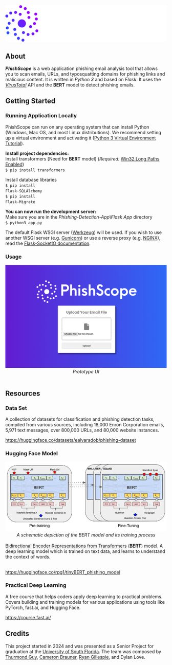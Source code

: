 <div align="center">
<img src="images\Logo Design-13.png">
</div>

## About
***PhishScope*** is a web application phishing email analysis tool that allows you to scan emails, URLs, and typosquatting domains for phishing links and malicious content.  It is written in *Python 3* and based on *Flask*. It uses the <a href="https://docs.virustotal.com/reference/overview">*VirusTotal*</a> API and the **BERT** model to detect phishing emails. 

## Getting Started
### Running Application Locally
PhishScope can run on any operating system that can install Python (Windows, Mac OS, and most Linux distributions). We recommend setting up a virtual environment and activating it (<a href="https://docs.python.org/3/tutorial/venv.html">Python 3 Virtual Environment Tutorial</a>).

**Install project dependencies:**
<br>
Install transformers [Need for **BERT** model] (*Required:* <a href="https://www.tenforums.com/tutorials/51704-enable-disable-win32-long-paths-windows-10-a.html">Win32 Long Paths Enabled</a>)
<br>
<code>$ pip install transformers</code>


Install database libraries
<br>
<code>$ pip install Flask-SQLAlchemy</code>
<br>
<code>$ pip install Flask-Migrate</code>

**You can now run the development server:**
<br>
Make sure you are in the *Phishing-Detection-App\Flask App* directory
<br>
<code>$ python3 app.py</code>

The default Flask WSGI server (<a href="https://werkzeug.palletsprojects.com/en/3.0.x/">Werkzeug</a>) will be used. If you wish to use another WSGI server (e.g. <a href="https://gunicorn.org/">Gunicorn</a>) or use a reverse proxy (e.g. <a href="https://nginx.org/en/">NGINX</a>), read the <a href="https://flask-socketio.readthedocs.io/en/latest/deployment.html">Flask-SocketIO documentation</a>.

### Usage
<div align="center"><img src="images\webUI.png">
<i>Prototype UI</i>
</div><br>



## Resources
### Data Set
A collection of datasets for classification and phishing detection tasks, compiled from various sources, including 18,000 Enron Corporation emails, 5,971 text messages, over 800,000 URLs, and 80,000 website instances.

https://huggingface.co/datasets/ealvaradob/phishing-dataset  

### Hugging Face Model
<div align="center">
    <img src="images\BERT.png">
    <i>A schematic depiction of the BERT model and its training process</i>
</div>

<br>
<a href="https://huggingface.co/docs/transformers/model_doc/bert">Bidirectional Encoder Representations from Transformers</a> (<b>BERT</b>) model. A deep learning model which is trained on text data, and learns to understand the context of words.<br>
<br>

https://huggingface.co/rpg1/tinyBERT_phishing_model

### Practical Deep Learning
A free course that helps coders apply deep learning to practical problems. Covers building and training models for various applications using tools like PyTorch, fast.ai, and Hugging Face.

https://course.fast.ai/


## Credits
This project started in 2024 and was presented as a Senior Project for graduation at the <a href="https://www.usf.edu/">University of South Florida</a>. The team was composed by <a href="https://github.com/kdot-mi">Thurmond Guy</a>, <a href="https://github.com/YameronB">Cameron Brauner</a>, <a href="https://github.com/rpg94">Ryan Gillespie</a>, and Dylan Love.
